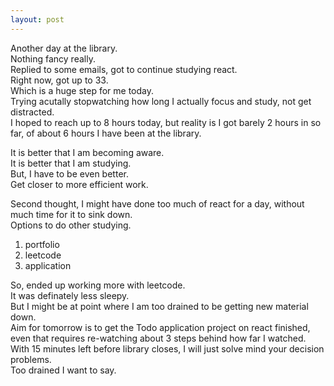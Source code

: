 ```yaml
---
layout: post
---
```


Another day at the library.  
Nothing fancy really.  
Replied to some emails, got to continue studying react.  
Right now, got up to 33.  
Which is a huge step for me today.  
Trying acutally stopwatching how long I actually focus and study, not get distracted.  
I hoped to reach up to 8 hours today, but reality is I got barely 2 hours in so far, of about 6 hours I have been at the library.  
  

It is better that I am becoming aware.  
It is better that I am studying.  
But, I have to be even better.  
Get closer to more efficient work.  
  
Second thought, I might have done too much of react for a day, without much time for it to sink down.  
Options to do other studying.  
  1. portfolio
  2. leetcode
  3. application

So, ended up working more with leetcode.  
It was definately less sleepy.  
But I might be at point where I am too drained to be getting new material down.  
Aim for tomorrow is to get the Todo application project on react finished, even that requires re-watching about 3 steps behind how far I watched.  
With 15 minutes left before library closes, I will just solve mind your decision problems.  
Too drained I want to say.  
